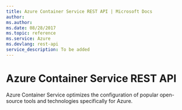 ```yaml
---
title: Azure Container Service REST API | Microsoft Docs
author: 
ms.author: 
ms.date: 08/28/2017
ms.topic: reference
ms.service: Azure
ms.devlang: rest-api
service_description: To be added
---
```


# Azure Container Service REST API

Azure Container Service optimizes the configuration of popular open-source tools and technologies specifically for Azure.